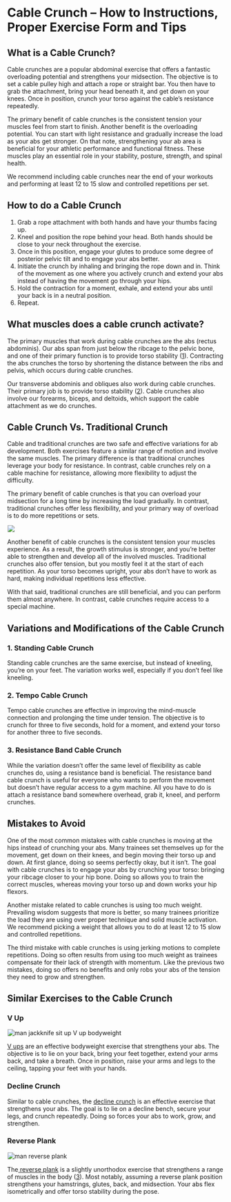 # Cable Crunch – How to Instructions, Proper Exercise Form and Tips

## What is a Cable Crunch? 

Cable crunches are a popular abdominal exercise that offers a fantastic overloading potential and strengthens your midsection. The objective is to set a cable pulley high and attach a rope or straight bar. You then have to grab the attachment, bring your head beneath it, and get down on your knees. Once in position, crunch your torso against the cable’s resistance repeatedly. 

The primary benefit of cable crunches is the consistent tension your muscles feel from start to finish. Another benefit is the overloading potential. You can start with light resistance and gradually increase the load as your abs get stronger. On that note, strengthening your ab area is beneficial for your athletic performance and functional fitness. These muscles play an essential role in your stability, posture, strength, and spinal health.

We recommend including cable crunches near the end of your workouts and performing at least 12 to 15 slow and controlled repetitions per set.

## How to do a Cable Crunch

  1. Grab a rope attachment with both hands and have your thumbs facing up.
  2. Kneel and position the rope behind your head. Both hands should be close to your neck throughout the exercise.
  3. Once in this position, engage your glutes to produce some degree of posterior pelvic tilt and to engage your abs better.
  4. Initiate the crunch by inhaling and bringing the rope down and in. Think of the movement as one where you actively crunch and extend your abs instead of having the movement go through your hips.
  5. Hold the contraction for a moment, exhale, and extend your abs until your back is in a neutral position.
  6. Repeat.

## What muscles does a cable crunch activate?

The primary muscles that work during cable crunches are the abs (rectus abdominis). Our abs span from just below the ribcage to the pelvic bone, and one of their primary function is to provide torso stability ([1](https://www.ncbi.nlm.nih.gov/books/NBK537153/)). Contracting the abs crunches the torso by shortening the distance between the ribs and pelvis, which occurs during cable crunches.

Our transverse abdominis and obliques also work during cable crunches. Their primary job is to provide torso stability ([2](https://www.ncbi.nlm.nih.gov/pmc/articles/PMC5717480/)). Cable crunches also involve our forearms, biceps, and deltoids, which support the cable attachment as we do crunches.

## Cable Crunch Vs. Traditional Crunch

Cable and traditional crunches are two safe and effective variations for ab development. Both exercises feature a similar range of motion and involve the same muscles. The primary difference is that traditional crunches leverage your body for resistance. In contrast, cable crunches rely on a cable machine for resistance, allowing more flexibility to adjust the difficulty. 

The primary benefit of cable crunches is that you can overload your midsection for a long time by increasing the load gradually. In contrast, traditional crunches offer less flexibility, and your primary way of overload is to do more repetitions or sets. 

![](data:image/gif;base64,R0lGODlhAQABAAAAACH5BAEKAAEALAAAAAABAAEAAAICTAEAOw==)![](https://www.hevyapp.com/wp-content/uploads/DSC03873-1024x572.jpg)

Another benefit of cable crunches is the consistent tension your muscles experience. As a result, the growth stimulus is stronger, and you’re better able to strengthen and develop all of the involved muscles. Traditional crunches also offer tension, but you mostly feel it at the start of each repetition. As your torso becomes upright, your abs don’t have to work as hard, making individual repetitions less effective.

With that said, traditional crunches are still beneficial, and you can perform them almost anywhere. In contrast, cable crunches require access to a special machine.

## Variations and Modifications of the Cable Crunch

### 1\. Standing Cable Crunch

Standing cable crunches are the same exercise, but instead of kneeling, you’re on your feet. The variation works well, especially if you don’t feel like kneeling.

### 2\. Tempo Cable Crunch

Tempo cable crunches are effective in improving the mind-muscle connection and prolonging the time under tension. The objective is to crunch for three to five seconds, hold for a moment, and extend your torso for another three to five seconds.

### 3\. Resistance Band Cable Crunch

While the variation doesn’t offer the same level of flexibility as cable crunches do, using a resistance band is beneficial. The resistance band cable crunch is useful for everyone who wants to perform the movement but doesn’t have regular access to a gym machine. All you have to do is attach a resistance band somewhere overhead, grab it, kneel, and perform crunches.

## Mistakes to Avoid

One of the most common mistakes with cable crunches is moving at the hips instead of crunching your abs. Many trainees set themselves up for the movement, get down on their knees, and begin moving their torso up and down. At first glance, doing so seems perfectly okay, but it isn’t. The goal with cable crunches is to engage your abs by crunching your torso: bringing your ribcage closer to your hip bone. Doing so allows you to train the correct muscles, whereas moving your torso up and down works your hip flexors. 

Another mistake related to cable crunches is using too much weight. Prevailing wisdom suggests that more is better, so many trainees prioritize the load they are using over proper technique and solid muscle activation. We recommend picking a weight that allows you to do at least 12 to 15 slow and controlled repetitions.

The third mistake with cable crunches is using jerking motions to complete repetitions. Doing so often results from using too much weight as trainees compensate for their lack of strength with momentum. Like the previous two mistakes, doing so offers no benefits and only robs your abs of the tension they need to grow and strengthen.

## Similar Exercises to the Cable Crunch

### V Up

![man jackknife sit up V up bodyweight](data:image/gif;base64,R0lGODlhAQABAAAAACH5BAEKAAEALAAAAAABAAEAAAICTAEAOw==)![man jackknife sit up V up bodyweight](https://www.hevyapp.com/wp-content/uploads/DSC03886-1024x683.jpg)

[V ups](https://www.hevyapp.com/exercises/how-to-v-up/) are an effective bodyweight exercise that strengthens your abs. The objective is to lie on your back, bring your feet together, extend your arms back, and take a breath. Once in position, raise your arms and legs to the ceiling, tapping your feet with your hands.

### Decline Crunch

Similar to cable crunches, the [decline crunch](https://www.hevyapp.com/exercises/how-to-decline-crunch/) is an effective exercise that strengthens your abs. The goal is to lie on a decline bench, secure your legs, and crunch repeatedly. Doing so forces your abs to work, grow, and strengthen.

### Reverse Plank

![man reverse plank](data:image/gif;base64,R0lGODlhAQABAAAAACH5BAEKAAEALAAAAAABAAEAAAICTAEAOw==)![man reverse plank](https://www.hevyapp.com/wp-content/uploads/DSC03938-1024x683.jpg)

The[ reverse plank](https://www.hevyapp.com/exercises/how-to-reverse-plank/) is a slightly unorthodox exercise that strengthens a range of muscles in the body ([3](https://www.jptrs.org/journal/view.html?doi=10.14474/ptrs.2018.7.2.72)). Most notably, assuming a reverse plank position strengthens your hamstrings, glutes, back, and midsection. Your abs flex isometrically and offer torso stability during the pose.